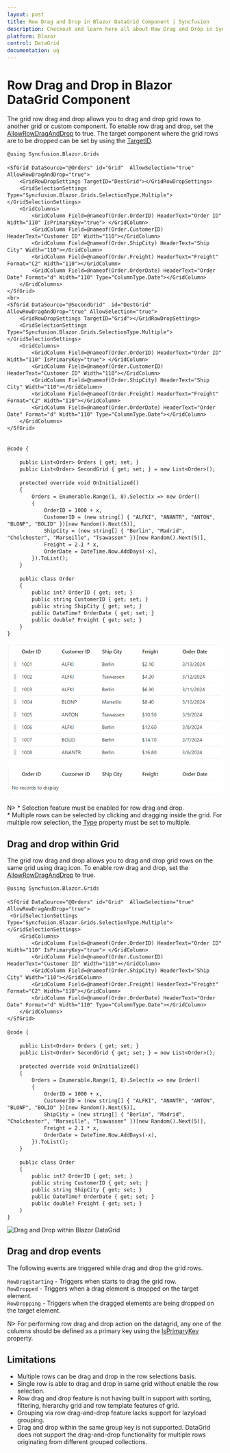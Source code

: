```yaml
---
layout: post
title: Row Drag and Drop in Blazor DataGrid Component | Syncfusion
description: Checkout and learn here all about Row Drag and Drop in Syncfusion Blazor DataGrid component and much more details.
platform: Blazor
control: DataGrid
documentation: ug
---
```


# Row Drag and Drop in Blazor DataGrid Component

The grid row drag and drop allows you to drag and drop grid rows to another grid or custom component. To enable row drag and drop, set the [AllowRowDragAndDrop](https://help.syncfusion.com/cr/blazor/Syncfusion.Blazor.Grids.SfGrid-1.html#Syncfusion_Blazor_Grids_SfGrid_1_AllowRowDragAndDrop) to true. The target component where the grid rows are to be dropped can be set by using the [TargetID](https://help.syncfusion.com/cr/blazor/Syncfusion.Blazor.Grids.GridRowDropSettings.html#Syncfusion_Blazor_Grids_GridRowDropSettings_TargetID).

```cshtml
@using Syncfusion.Blazor.Grids

<SfGrid DataSource="@Orders" id="Grid"  AllowSelection="true"  AllowRowDragAndDrop="true">
    <GridRowDropSettings TargetID="DestGrid"></GridRowDropSettings>
    <GridSelectionSettings Type="Syncfusion.Blazor.Grids.SelectionType.Multiple"></GridSelectionSettings>
    <GridColumns>
        <GridColumn Field=@nameof(Order.OrderID) HeaderText="Order ID" Width="110" IsPrimaryKey="true"> </GridColumn>
        <GridColumn Field=@nameof(Order.CustomerID) HeaderText="Customer ID" Width="110"></GridColumn>
        <GridColumn Field=@nameof(Order.ShipCity) HeaderText="Ship City" Width="110"></GridColumn>
        <GridColumn Field=@nameof(Order.Freight) HeaderText="Freight" Format="C2" Width="110"></GridColumn>
        <GridColumn Field=@nameof(Order.OrderDate) HeaderText="Order Date" Format="d" Width="110" Type="ColumnType.Date"></GridColumn>
    </GridColumns>
</SfGrid>
<br>
<SfGrid DataSource="@SecondGrid"  id="DestGrid" AllowRowDragAndDrop="true" AllowSelection="true">
    <GridRowDropSettings TargetID="Grid"></GridRowDropSettings>
    <GridSelectionSettings Type="Syncfusion.Blazor.Grids.SelectionType.Multiple"></GridSelectionSettings>
    <GridColumns>
        <GridColumn Field=@nameof(Order.OrderID) HeaderText="Order ID" Width="110" IsPrimaryKey="true"> </GridColumn>
        <GridColumn Field=@nameof(Order.CustomerID) HeaderText="Customer ID" Width="110"></GridColumn>
        <GridColumn Field=@nameof(Order.ShipCity) HeaderText="Ship City" Width="110"></GridColumn>
        <GridColumn Field=@nameof(Order.Freight) HeaderText="Freight" Format="C2" Width="110"></GridColumn>
        <GridColumn Field=@nameof(Order.OrderDate) HeaderText="Order Date" Format="d" Width="110" Type="ColumnType.Date"></GridColumn>
    </GridColumns>
</SfGrid>


@code {

    public List<Order> Orders { get; set; }
    public List<Order> SecondGrid { get; set; } = new List<Order>();

    protected override void OnInitialized()
    {
        Orders = Enumerable.Range(1, 8).Select(x => new Order()
        {
            OrderID = 1000 + x,
            CustomerID = (new string[] { "ALFKI", "ANANTR", "ANTON", "BLONP", "BOLID" })[new Random().Next(5)],
            ShipCity = (new string[] { "Berlin", "Madrid", "Cholchester", "Marseille", "Tsawassen" })[new Random().Next(5)],
            Freight = 2.1 * x,
            OrderDate = DateTime.Now.AddDays(-x),
        }).ToList();
    }

    public class Order
    {
        public int? OrderID { get; set; }
        public string CustomerID { get; set; }
        public string ShipCity { get; set; }
        public DateTime? OrderDate { get; set; }
        public double? Freight { get; set; }
    }
}
```

![Row Drag and Drop in Blazor DataGrid](./images/blazor-datagrid-row-drag-and-drop.gif)

N> * Selection feature must be enabled for row drag and drop.
<br/> * Multiple rows can be selected by clicking and dragging inside the grid. For multiple row selection, the [Type](https://help.syncfusion.com/cr/blazor/Syncfusion.Blazor.Grids.GridSelectionSettings.html#Syncfusion_Blazor_Grids_GridSelectionSettings_Type) property must be set to multiple.

## Drag and drop within Grid

The grid row drag and drop allows you to drag and drop grid rows on the same grid using drag icon. To enable row drag and drop, set the [AllowRowDragAndDrop](https://help.syncfusion.com/cr/blazor/Syncfusion.Blazor.Grids.SfGrid-1.html#Syncfusion_Blazor_Grids_SfGrid_1_AllowRowDragAndDrop) to true.

```cshtml
@using Syncfusion.Blazor.Grids

<SfGrid DataSource="@Orders" id="Grid"  AllowSelection="true"  AllowRowDragAndDrop="true">
 <GridSelectionSettings Type="Syncfusion.Blazor.Grids.SelectionType.Multiple"></GridSelectionSettings>
    <GridColumns>
        <GridColumn Field=@nameof(Order.OrderID) HeaderText="Order ID" Width="110" IsPrimaryKey="true"> </GridColumn>
        <GridColumn Field=@nameof(Order.CustomerID) HeaderText="Customer ID" Width="110"></GridColumn>
        <GridColumn Field=@nameof(Order.ShipCity) HeaderText="Ship City" Width="110"></GridColumn>
        <GridColumn Field=@nameof(Order.Freight) HeaderText="Freight" Format="C2" Width="110"></GridColumn>
        <GridColumn Field=@nameof(Order.OrderDate) HeaderText="Order Date" Format="d" Width="110" Type="ColumnType.Date"></GridColumn>
    </GridColumns>
</SfGrid>

@code {

    public List<Order> Orders { get; set; }
    public List<Order> SecondGrid { get; set; } = new List<Order>();

    protected override void OnInitialized()
    {
        Orders = Enumerable.Range(1, 8).Select(x => new Order()
        {
            OrderID = 1000 + x,
            CustomerID = (new string[] { "ALFKI", "ANANTR", "ANTON", "BLONP", "BOLID" })[new Random().Next(5)],
            ShipCity = (new string[] { "Berlin", "Madrid", "Cholchester", "Marseille", "Tsawassen" })[new Random().Next(5)],
            Freight = 2.1 * x,
            OrderDate = DateTime.Now.AddDays(-x),
        }).ToList();
    }

    public class Order
    {
        public int? OrderID { get; set; }
        public string CustomerID { get; set; }
        public string ShipCity { get; set; }
        public DateTime? OrderDate { get; set; }
        public double? Freight { get; set; }
    }
}
```

![Drag and Drop within Blazor DataGrid](./images/drag-and-drop-within-blazor-datagrid.gif)

## Drag and drop events

The following events are triggered while drag and drop the grid rows.

`RowDragStarting`  - Triggers when starts to drag the grid row.<br/>
`RowDropped`  -  Triggers when a drag element is dropped on the target element.<br/>
`RowDropping` - Triggers when the dragged elements are being dropped on the target element.

N> For performing row drag and drop action on the datagrid, any one of the columns should be defined as a primary key using the [IsPrimaryKey](https://help.syncfusion.com/cr/blazor/Syncfusion.Blazor.Grids.GridColumn.html#Syncfusion_Blazor_Grids_GridColumn_IsPrimaryKey) property.

## Limitations

* Multiple rows can be drag and drop in the row selections basis.
* Single row is able to drag and drop in same grid without enable the row selection.
* Row drag and drop feature is not having built in support with sorting, filtering, hierarchy grid and row template features of grid.
* Grouping via row drag-and-drop feature lacks support for lazyload grouping.
* Drag and drop within the same group key is not supported. DataGrid does not support the drag-and-drop functionality for multiple rows originating from different grouped collections.

